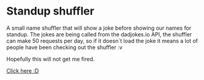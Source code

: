 # Standup shuffler
A small name shuffler that will show a joke before showing our names for standup.
The jokes are being called from the dadjokes.io API, the shuffler can make 50 requests per day, so if it doesn´t load the joke it means a lot of people have been checking out the shuffler :v

Hopefully this will not get me fired.

<a href="https://cesarvillegas-q4.github.io/standup-shuffler/">Click here :D</a>
